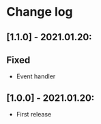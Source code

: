 # Change log

## [1.1.0] - 2021.01.20:
## Fixed
- Event handler

## [1.0.0] - 2021.01.20:
- First release
